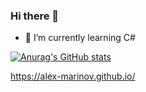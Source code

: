 ### Hi there 👋

- 🌱 I’m currently learning C#  

[![Anurag's GitHub stats](https://github-readme-stats.vercel.app/api?username=alex-marinov)](https://github.com/anuraghazra/github-readme-stats)  

<https://alex-marinov.github.io/>  

<!--
**alex-marinov/alex-marinov** is a ✨ _special_ ✨ repository because its `README.md` (this file) appears on your GitHub profile.

Here are some ideas to get you started:

- 🔭 I’m currently working on ...
- 🌱 I’m currently learning ...
- 👯 I’m looking to collaborate on ...
- 🤔 I’m looking for help with ...
- 💬 Ask me about ...
- 📫 How to reach me: ...
- 😄 Pronouns: ...
- ⚡ Fun fact: ...
-->
